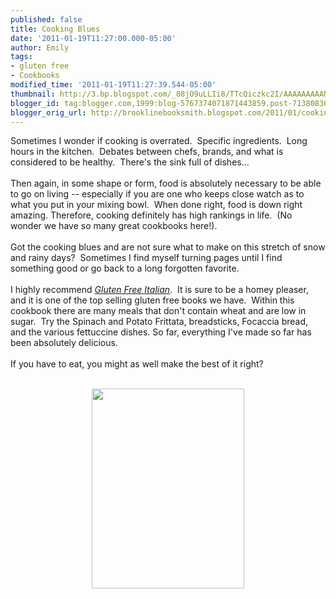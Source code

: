```yaml
---
published: false
title: Cooking Blues
date: '2011-01-19T11:27:00.000-05:00'
author: Emily
tags:
- gluten free
- Cookbooks
modified_time: '2011-01-19T11:27:39.544-05:00'
thumbnail: http://3.bp.blogspot.com/_88jO9uLLIi8/TTcQiczkc2I/AAAAAAAAANo/BojIhmBqRuI/s72-c/9780738213613.jpg
blogger_id: tag:blogger.com,1999:blog-5767374071871443859.post-7138083631970852617
blogger_orig_url: http://brooklinebooksmith.blogspot.com/2011/01/cooking-blues.html
---
```


Sometimes I wonder if cooking is overrated.&nbsp; Specific ingredients.&nbsp; Long hours in the kitchen.&nbsp; Debates between chefs, brands, and what is considered to be healthy.&nbsp; There's the sink full of dishes...&nbsp; <br /><br />Then again, in some shape or form, food is absolutely necessary to be able to go on living -- especially if you are one who keeps close watch as to what you put in your mixing bowl.&nbsp; When done right,&nbsp;food is down right amazing.&nbsp;Therefore, cooking definitely has high rankings in life.&nbsp; (No wonder we have so many great cookbooks here!).&nbsp; <br /><br />Got the cooking blues and&nbsp;are not sure what to make on this stretch of snow and rainy days?&nbsp; Sometimes I find myself turning pages until I find something good or go back to a long forgotten favorite.<br /><br />I highly recommend <a href="http://www.brooklinebooksmith-shop.com/book/9780738213613"><i>Gluten Free Italian</i></a>.&nbsp; It&nbsp;is sure to be a homey pleaser, and it is one of the top selling gluten free books we have.&nbsp; Within this cookbook there are many meals that don't contain wheat and are low in sugar.&nbsp; Try the Spinach and Potato Frittata, breadsticks, Focaccia bread, and the various fettuccine dishes. So far, everything I've made so far has been absolutely delicious.<br /><br />If you have to eat, you might as well make the best of it right?<br /><br /><div class="separator" style="clear: both; text-align: center;"><a href="http://3.bp.blogspot.com/_88jO9uLLIi8/TTcQiczkc2I/AAAAAAAAANo/BojIhmBqRuI/s1600/9780738213613.jpg" imageanchor="1" style="margin-left: 1em; margin-right: 1em;"><img border="0" height="320" src="http://3.bp.blogspot.com/_88jO9uLLIi8/TTcQiczkc2I/AAAAAAAAANo/BojIhmBqRuI/s320/9780738213613.jpg" width="244" /></a></div>